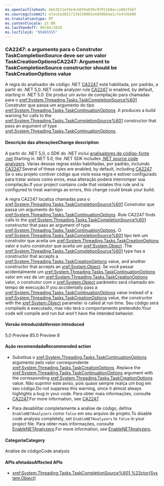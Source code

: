 ```yaml
---
ms.openlocfilehash: 6bb3b11ef4e4cb6f6a039c97911b0acca862fe6f
ms.sourcegitcommit: e7acba36517134238065e4d50bb4a1cfe47ebd06
ms.translationtype: MT
ms.contentlocale: pt-BR
ms.lasthandoff: 09/04/2020
ms.locfileid: "89465555"
---
```

### <a name="ca2247-argument-to-taskcompletionsource-constructor-should-be-taskcreationoptions-value"></a><span data-ttu-id="ec89f-101">CA2247: o argumento para o Construtor TaskCompletionSource deve ser um valor TaskCreationOptions</span><span class="sxs-lookup"><span data-stu-id="ec89f-101">CA2247: Argument to TaskCompletionSource constructor should be TaskCreationOptions value</span></span>

<span data-ttu-id="ec89f-102">A regra do analisador de código .NET [CA2247](/visualstudio/code-quality/ca2247) está habilitada, por padrão, a partir do .NET 5,0.</span><span class="sxs-lookup"><span data-stu-id="ec89f-102">.NET code analyzer rule [CA2247](/visualstudio/code-quality/ca2247) is enabled, by default, starting in .NET 5.0.</span></span> <span data-ttu-id="ec89f-103">Ele produz um aviso de compilação para chamadas para o <xref:System.Threading.Tasks.TaskCompletionSource%601> Construtor que passa um argumento do tipo <xref:System.Threading.Tasks.TaskContinuationOptions> .</span><span class="sxs-lookup"><span data-stu-id="ec89f-103">It produces a build warning for calls to the <xref:System.Threading.Tasks.TaskCompletionSource%601> constructor that pass an argument of type <xref:System.Threading.Tasks.TaskContinuationOptions>.</span></span>

#### <a name="change-description"></a><span data-ttu-id="ec89f-104">Descrição das alterações</span><span class="sxs-lookup"><span data-stu-id="ec89f-104">Change description</span></span>

<span data-ttu-id="ec89f-105">A partir do .NET 5,0, o SDK do .NET inclui [analisadores de código-fonte .net](../../../../docs/fundamentals/productivity/code-analysis.md).</span><span class="sxs-lookup"><span data-stu-id="ec89f-105">Starting in .NET 5.0, the .NET SDK includes [.NET source code analyzers](../../../../docs/fundamentals/productivity/code-analysis.md).</span></span> <span data-ttu-id="ec89f-106">Várias dessas regras estão habilitadas, por padrão, incluindo [CA2247](/visualstudio/code-quality/ca2247).</span><span class="sxs-lookup"><span data-stu-id="ec89f-106">Several of these rules are enabled, by default, including [CA2247](/visualstudio/code-quality/ca2247).</span></span> <span data-ttu-id="ec89f-107">Se o seu projeto contiver código que viole essa regra e estiver configurado para tratar avisos como erros, essa alteração poderá interromper sua compilação.</span><span class="sxs-lookup"><span data-stu-id="ec89f-107">If your project contains code that violates this rule and is configured to treat warnings as errors, this change could break your build.</span></span>

<span data-ttu-id="ec89f-108">A regra CA2247 localiza chamadas para o <xref:System.Threading.Tasks.TaskCompletionSource%601> Construtor que passa um argumento do tipo <xref:System.Threading.Tasks.TaskContinuationOptions> .</span><span class="sxs-lookup"><span data-stu-id="ec89f-108">Rule CA2247 finds calls to the <xref:System.Threading.Tasks.TaskCompletionSource%601> constructor that pass an argument of type <xref:System.Threading.Tasks.TaskContinuationOptions>.</span></span> <span data-ttu-id="ec89f-109">O <xref:System.Threading.Tasks.TaskCompletionSource%601> tipo tem um construtor que aceita um <xref:System.Threading.Tasks.TaskCreationOptions> valor e outro construtor que aceita um <xref:System.Object> .</span><span class="sxs-lookup"><span data-stu-id="ec89f-109">The <xref:System.Threading.Tasks.TaskCompletionSource%601> type has a constructor that accepts a <xref:System.Threading.Tasks.TaskCreationOptions> value, and another constructor that accepts an <xref:System.Object>.</span></span> <span data-ttu-id="ec89f-110">Se você passar acidentalmente um <xref:System.Threading.Tasks.TaskContinuationOptions> valor em vez de um <xref:System.Threading.Tasks.TaskCreationOptions> valor, o construtor com o <xref:System.Object> parâmetro será chamado em tempo de execução.</span><span class="sxs-lookup"><span data-stu-id="ec89f-110">If you accidentally pass a <xref:System.Threading.Tasks.TaskContinuationOptions> value instead of a <xref:System.Threading.Tasks.TaskCreationOptions> value, the constructor with the <xref:System.Object> parameter is called at run time.</span></span> <span data-ttu-id="ec89f-111">Seu código será compilado e executado, mas não terá o comportamento pretendido.</span><span class="sxs-lookup"><span data-stu-id="ec89f-111">Your code will compile and run but won't have the intended behavior.</span></span>

#### <a name="version-introduced"></a><span data-ttu-id="ec89f-112">Versão introduzida</span><span class="sxs-lookup"><span data-stu-id="ec89f-112">Version introduced</span></span>

<span data-ttu-id="ec89f-113">5,0 Preview 8</span><span class="sxs-lookup"><span data-stu-id="ec89f-113">5.0 Preview 8</span></span>

#### <a name="recommended-action"></a><span data-ttu-id="ec89f-114">Ação recomendada</span><span class="sxs-lookup"><span data-stu-id="ec89f-114">Recommended action</span></span>

- <span data-ttu-id="ec89f-115">Substitua o <xref:System.Threading.Tasks.TaskContinuationOptions> argumento pelo valor correspondente <xref:System.Threading.Tasks.TaskCreationOptions> .</span><span class="sxs-lookup"><span data-stu-id="ec89f-115">Replace the <xref:System.Threading.Tasks.TaskContinuationOptions> argument with the corresponding <xref:System.Threading.Tasks.TaskCreationOptions> value.</span></span> <span data-ttu-id="ec89f-116">Não suprimir este aviso, pois quase sempre realça um bug em seu código.</span><span class="sxs-lookup"><span data-stu-id="ec89f-116">Do not suppress this warning, since it almost always highlights a bug in your code.</span></span> <span data-ttu-id="ec89f-117">Para obter mais informações, consulte [CA2247](/visualstudio/code-quality/ca2247).</span><span class="sxs-lookup"><span data-stu-id="ec89f-117">For more information, see [CA2247](/visualstudio/code-quality/ca2247).</span></span>

- <span data-ttu-id="ec89f-118">Para desabilitar completamente a análise de código, defina `EnableNETAnalyzers` como `false` em seu arquivo de projeto.</span><span class="sxs-lookup"><span data-stu-id="ec89f-118">To disable code analysis completely, set `EnableNETAnalyzers` to `false` in your project file.</span></span> <span data-ttu-id="ec89f-119">Para obter mais informações, consulte [EnableNETAnalyzers](../../../../docs/core/project-sdk/msbuild-props.md#enablenetanalyzers).</span><span class="sxs-lookup"><span data-stu-id="ec89f-119">For more information, see [EnableNETAnalyzers](../../../../docs/core/project-sdk/msbuild-props.md#enablenetanalyzers).</span></span>

#### <a name="category"></a><span data-ttu-id="ec89f-120">Categoria</span><span class="sxs-lookup"><span data-stu-id="ec89f-120">Category</span></span>

<span data-ttu-id="ec89f-121">Análise de código</span><span class="sxs-lookup"><span data-stu-id="ec89f-121">Code analysis</span></span>

#### <a name="affected-apis"></a><span data-ttu-id="ec89f-122">APIs afetadas</span><span class="sxs-lookup"><span data-stu-id="ec89f-122">Affected APIs</span></span>

- <xref:System.Threading.Tasks.TaskCompletionSource%601.%23ctor(System.Object)>

<!--

#### Affected APIs

- ``M:System.Threading.Tasks.TaskCompletionSource`1.#ctor(System.Object)``

-->
